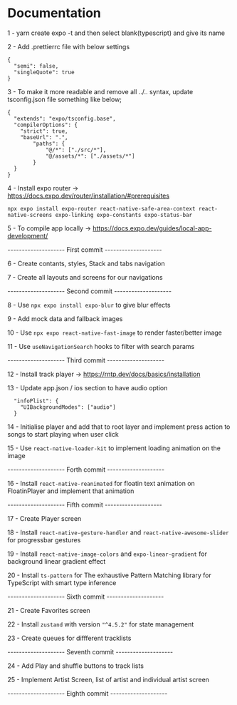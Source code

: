 # Documentation

1 - yarn create expo -t and then select blank(typescript) and give its name

2 - Add .prettierrc file with below settings

```
{
  "semi": false,
  "singleQuote": true
}
```

3 - To make it more readable and remove all ../.. syntax, update tsconfig.json file something like below;

```
{
  "extends": "expo/tsconfig.base",
  "compilerOptions": {
    "strict": true,
    "baseUrl": ".",
		"paths": {
			"@/*": ["./src/*"],
			"@/assets/*": ["./assets/*"]
		}
  }
}
```

4 - Install expo router -> https://docs.expo.dev/router/installation/#prerequisites

```
npx expo install expo-router react-native-safe-area-context react-native-screens expo-linking expo-constants expo-status-bar
```

5 - To compile app locally -> https://docs.expo.dev/guides/local-app-development/

-------------------- First commit --------------------

6 - Create contants, styles, Stack and tabs navigation

7 - Create all layouts and screens for our navigations

-------------------- Second commit --------------------

8 - Use `npx expo install expo-blur` to give blur effects

9 - Add mock data and fallback images

10 - Use `npx expo react-native-fast-image` to render faster/better image

11 - Use `useNavigationSearch` hooks to filter with search params

-------------------- Third commit --------------------

12 - Install track player -> https://rntp.dev/docs/basics/installation

13 - Update app.json / ios section to have audio option

```
  "infoPlist": {
    "UIBackgroundModes": ["audio"]
  }
```

14 - Initialise player and add that to root layer and implement press action to songs to start playing when user click

15 - Use `react-native-loader-kit` to implement loading animation on the image

-------------------- Forth commit --------------------

16 - Install `react-native-reanimated` for floatin text animation on FloatinPlayer and implement that animation

-------------------- Fifth commit --------------------

17 - Create Player screen

18 - Install `react-native-gesture-handler` and `react-native-awesome-slider` for progressbar gestures

19 - Install `react-native-image-colors` and `expo-linear-gradient` for background linear gradient effect

20 - Install `ts-pattern` for The exhaustive Pattern Matching library for TypeScript with smart type inference

-------------------- Sixth commit --------------------

21 - Create Favorites screen

22 - Install `zustand` with version `"^4.5.2"` for state management

23 - Create queues for diffferent tracklists

-------------------- Seventh commit --------------------

24 - Add Play and shuffle buttons to track lists

25 - Implement Artist Screen, list of artist and individual artist screen

-------------------- Eighth commit --------------------

